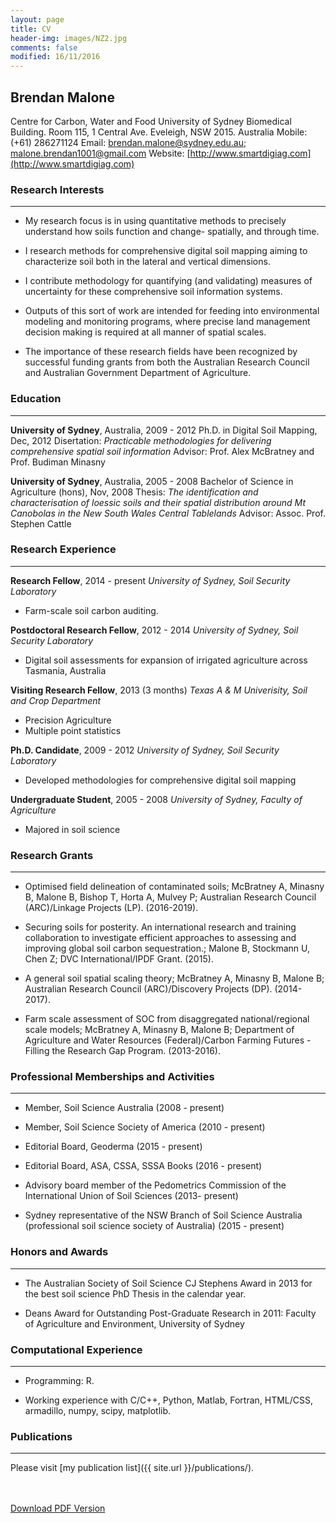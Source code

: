 ```yaml
---
layout: page
title: CV
header-img: images/NZ2.jpg
comments: false
modified: 16/11/2016
---
```


## Brendan Malone

Centre for Carbon, Water and Food
University of Sydney
Biomedical Building. Room 115, 1 Central Ave.
Eveleigh, NSW 2015. Australia
Mobile: (+61) 286271124
Email: brendan.malone@sydney.edu.au; malone.brendan1001@gmail.com
Website: [http://www.smartdigiag.com](http://www.smartdigiag.com)


### Research Interests
-----

- My research focus is in using quantitative methods to precisely understand how soils function and change- spatially, and through time. 

- I research methods for comprehensive digital soil mapping aiming to characterize soil both in the lateral and vertical dimensions. 

- I contribute methodology for quantifying (and validating) measures of uncertainty for these comprehensive soil information systems. 

- Outputs of this sort of work are intended for feeding into environmental modeling and monitoring programs, where precise land management decision making is required at all manner of spatial scales. 

- The importance of these research fields have been recognized by successful funding grants from both the Australian Research Council and Australian Government Department of Agriculture.

### Education
-----

**University of Sydney**, Australia, 2009 - 2012
Ph.D. in Digital Soil Mapping, Dec, 2012
Disertation: *Practicable methodologies for delivering comprehensive spatial soil information*
Advisor: Prof. Alex McBratney and Prof. Budiman Minasny

**University of Sydney**, Australia, 2005 - 2008
Bachelor of Science in Agriculture (hons), Nov, 2008
Thesis: *The identification and characterisation of loessic soils and their spatial distribution around Mt Canobolas in the New South Wales Central Tablelands*
Advisor: Assoc. Prof. Stephen Cattle

### Research Experience
-----

**Research Fellow**, 2014 - present
*University of Sydney, Soil Security Laboratory*

- Farm-scale soil carbon auditing.

**Postdoctoral Research Fellow**, 2012 - 2014
*University of Sydney, Soil Security Laboratory*

- Digital soil assessments for expansion of irrigated agriculture across Tasmania, Australia

**Visiting Research Fellow**, 2013 (3 months)
*Texas A & M Univerisity, Soil and Crop Department*

- Precision Agriculture
- Multiple point statistics

**Ph.D. Candidate**, 2009 - 2012
*University of Sydney, Soil Security Laboratory*

- Developed methodologies for comprehensive digital soil mapping

**Undergraduate Student**, 2005 - 2008
*University of Sydney, Faculty of Agriculture*

- Majored in soil science

### Research Grants
-----

- Optimised field delineation of contaminated soils; McBratney A, Minasny B, Malone B, Bishop T, Horta A, Mulvey P; Australian Research Council (ARC)/Linkage Projects (LP). (2016-2019).

- Securing soils for posterity. An international research and training collaboration to investigate efficient approaches to assessing and improving global soil carbon sequestration.; Malone B, Stockmann U, Chen Z; DVC International/IPDF Grant. (2015).

- A general soil spatial scaling theory; McBratney A, Minasny B, Malone B; Australian Research Council (ARC)/Discovery Projects (DP). (2014-2017).

- Farm scale assessment of SOC from disaggregated national/regional scale models; McBratney A, Minasny B, Malone B; Department of Agriculture and Water Resources (Federal)/Carbon Farming Futures - Filling the Research Gap Program. (2013-2016).

### Professional Memberships and Activities
-----

- Member, Soil Science Australia (2008 - present)

- Member, Soil Science Society of America (2010 - present)

- Editorial Board, Geoderma (2015 - present)

- Editorial Board, ASA, CSSA, SSSA Books (2016 - present)

- Advisory board member of the Pedometrics Commission of the International Union of Soil Sciences (2013- present) 

- Sydney representative of the NSW Branch of Soil Science Australia (professional soil science society of Australia) (2015 - present)



### Honors and Awards
-----

- The Australian Society of Soil Science CJ Stephens Award in 2013 for the best soil science PhD Thesis in the calendar year.

- Deans Award for Outstanding Post-Graduate Research in 2011: Faculty of Agriculture and Environment, University of Sydney


### Computational Experience
-----

- Programming: R.

- Working experience with C/C++, Python, Matlab, Fortran, HTML/CSS, armadillo, numpy, scipy, matplotlib.


### Publications
-----

Please visit [my publication list]({{ site.url }}/publications/).

<div markdown="0">
    <br><br>
    <a href="{{ site.url }}/downloads/CV.pdf" class="btn btn-success">Download PDF Version</a>
</div>

